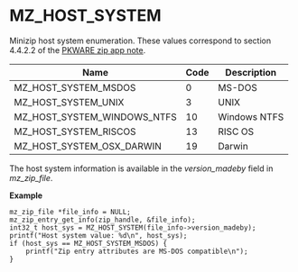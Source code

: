 # MZ_HOST_SYSTEM

Minizip host system enumeration. These values correspond to section 4.4.2.2 of the [PKWARE zip app note](zip/appnote.txt).

|Name|Code|Description|
|-|-|-|
|MZ_HOST_SYSTEM_MSDOS|0|MS-DOS|
|MZ_HOST_SYSTEM_UNIX|3|UNIX|
|MZ_HOST_SYSTEM_WINDOWS_NTFS|10|Windows NTFS|
|MZ_HOST_SYSTEM_RISCOS|13|RISC OS|
|MZ_HOST_SYSTEM_OSX_DARWIN|19|Darwin|

 The host system information is available in the _version_madeby_ field in _mz_zip_file_.

**Example**
 ```
 mz_zip_file *file_info = NULL;
 mz_zip_entry_get_info(zip_handle, &file_info);
 int32_t host_sys = MZ_HOST_SYSTEM(file_info->version_madeby);
 printf("Host system value: %d\n", host_sys);
 if (host_sys == MZ_HOST_SYSTEM_MSDOS) {
     printf("Zip entry attributes are MS-DOS compatible\n");
 }
 ```